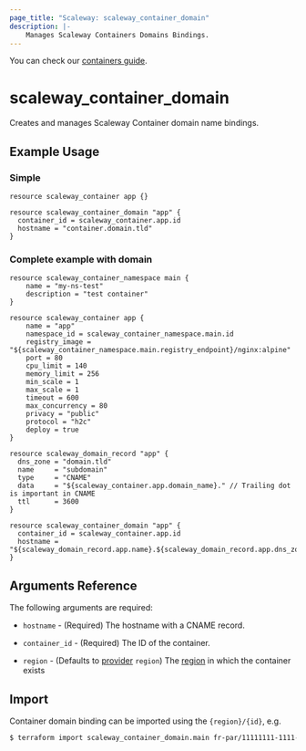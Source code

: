 ```yaml
---
page_title: "Scaleway: scaleway_container_domain"
description: |-
    Manages Scaleway Containers Domains Bindings.
---
```


You can check our [containers guide](https://www.scaleway.com/en/docs/compute/containers/how-to/add-a-custom-domain-to-a-container/).

# scaleway_container_domain

Creates and manages Scaleway Container domain name bindings.

## Example Usage

### Simple

```hcl
resource scaleway_container app {}

resource scaleway_container_domain "app" {
  container_id = scaleway_container.app.id
  hostname = "container.domain.tld"
}
```

### Complete example with domain

```hcl
resource scaleway_container_namespace main {
    name = "my-ns-test"
    description = "test container"
}

resource scaleway_container app {
    name = "app"
    namespace_id = scaleway_container_namespace.main.id
    registry_image = "${scaleway_container_namespace.main.registry_endpoint}/nginx:alpine"
    port = 80
    cpu_limit = 140
    memory_limit = 256
    min_scale = 1
    max_scale = 1
    timeout = 600
    max_concurrency = 80
    privacy = "public"
    protocol = "h2c"
    deploy = true
}

resource scaleway_domain_record "app" {
  dns_zone = "domain.tld"
  name     = "subdomain"
  type     = "CNAME"
  data     = "${scaleway_container.app.domain_name}." // Trailing dot is important in CNAME
  ttl      = 3600
}

resource scaleway_container_domain "app" {
  container_id = scaleway_container.app.id
  hostname = "${scaleway_domain_record.app.name}.${scaleway_domain_record.app.dns_zone}"
}
```

## Arguments Reference

The following arguments are required:

- `hostname` - (Required) The hostname with a CNAME record.

- `container_id` - (Required) The ID of the container.

- `region` - (Defaults to [provider](../index.md#region) `region`) The [region](../guides/regions_and_zones.md#regions) in which the container exists


## Import

Container domain binding can be imported using the `{region}/{id}`, e.g.

```bash
$ terraform import scaleway_container_domain.main fr-par/11111111-1111-1111-1111-111111111111
```
